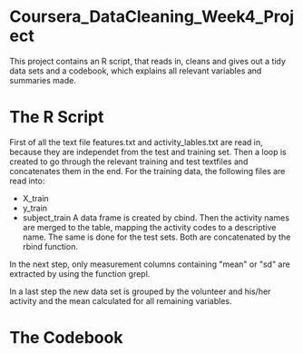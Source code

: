 # Coursera_DataCleaning_Week4_Project

This project contains an R script, that reads in, cleans and gives out a tidy data sets and a codebook, which explains all relevant variables and summaries made.

# The R Script
First of all the text file features.txt and activity_lables.txt are read in, because they are independet from the test and training set. Then a loop is created to go through the relevant training and test textfiles and concatenates them in the end.
For the training data, the following files are read into:
- X_train
- y_train
- subject_train
A data frame is created by cbind. Then the activity names are merged to the table, mapping the activity codes to a descriptive name.
The same is done for the test sets. Both are concatenated by the rbind function.

In the next step, only measurement columns containing "mean" or "sd" are extracted by using the function grepl.

In a last step the new data set is grouped by the volunteer and his/her activity and the mean calculated for all remaining variables.

# The Codebook
